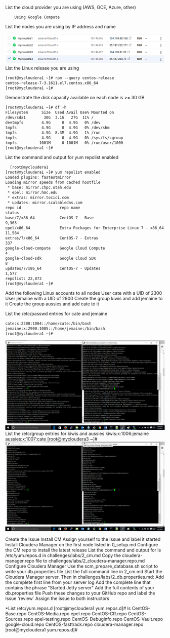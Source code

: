 
List the cloud provider you are using (AWS, GCE, Azure, other)

        Using Google Compute
List the nodes you are using by IP address and name
<center> <img src="https://github.com/jimmyrekso/SEBC/blob/master/challenges/labs/images/ip_vm.png"/> </center>
List the Linux release you are using
    
    [root@mycloudera1 ~]# rpm --query centos-release
    centos-release-7-3.1611.el7.centos.x86_64
    [root@mycloudera1 ~]#
Demonstrate the disk capacity available on each node is >= 30 GB

    [root@mycloudera1 ~]# df -h
	Filesystem      Size  Used Avail Use% Mounted on
	/dev/sda1        30G  3.1G   27G  11% /
	devtmpfs        4.9G     0  4.9G   0% /dev
	tmpfs           4.9G     0  4.9G   0% /dev/shm
	tmpfs           4.9G  8.3M  4.9G   1% /run
	tmpfs           4.9G     0  4.9G   0% /sys/fs/cgroup
	tmpfs          1001M     0 1001M   0% /run/user/1000
	[root@mycloudera1 ~]#
List the command and output for yum repolist enabled
  
      [root@mycloudera1 
	[root@mycloudera1 ~]# yum repolist enabled
	Loaded plugins: fastestmirror
    Loading mirror speeds from cached hostfile
     * base: mirror.chpc.utah.edu
     * epel: mirror.hmc.edu
     * extras: mirror.tocici.com
     * updates: mirror.scalabledns.com
    repo id                 repo name                                         status
    base/7/x86_64           CentOS-7 - Base                                    9,363
    epel/x86_64             Extra Packages for Enterprise Linux 7 - x86_64    11,584
    extras/7/x86_64         CentOS-7 - Extras                                    337
    google-cloud-compute    Google Cloud Compute                                   4
    google-cloud-sdk        Google Cloud SDK                                       8
    updates/7/x86_64        CentOS-7 - Updates                                 1,577
    repolist: 22,873
    [root@mycloudera1 ~]#

	
Add the following Linux accounts to all nodes
User cate with a UID of 2300
User jemaine with a UID of 2900
Create the group kiwis and add jemaine to it
Create the group aussies and add cate to it



List the /etc/passwd entries for cate and jemaine

	cate:x:2300:1004::/home/cate:/bin/bash
	jemaine:x:2900:1005::/home/jemaine:/bin/bash
	[root@mycloudera1 ~]#
<center> <img src="https://github.com/jimmyrekso/SEBC/blob/master/challenges/labs/images/user.png"/> </center>
List the /etc/group entries for kiwis and aussies
	kiwis:x:1006:jemaine
	aussies:x:1007:cate
	[root@mycloudera3 ~]#
<center> <img src="https://github.com/jimmyrekso/SEBC/blob/master/challenges/labs/images/group.png"/> </center>




Create the Issue Install CM
Assign yourself to the Issue and label it started
Install Cloudera Manager on the first node listed in 0_setup.md
Configure the CM repo to install the latest release
    List the command and output for ls /etc/yum.repos.d in challenges/labs/2_cm.md
    Copy the cloudera-manager.repo file to challenges/labs/2_cloudera-manager.repo.md
Configure Cloudera Manager
    Use the scm_prepare_database.sh script to write your db.properties file
        List the full command line in 2_cm.md
Start the Cloudera Manager server. Then in challenges/labs/2_db.properties.md:
    Add the complete first line from your server log
    Add the complete line that contains the phrase "Started Jetty server"
    Add the full contents of your db.properties file
Push these changes to your GitHub repo and label the Issue 'review`
    Assign the issue to both instructors

*List /etc/yum.repos.d
	[root@mycloudera1 yum.repos.d]# ls
	CentOS-Base.repo       CentOS-Media.repo      epel.repo
	CentOS-CR.repo         CentOS-Sources.repo    epel-testing.repo
	CentOS-Debuginfo.repo  CentOS-Vault.repo      google-cloud.repo
	CentOS-fasttrack.repo  cloudera-manager.repo
	[root@mycloudera1 yum.repos.d]#
		


	
